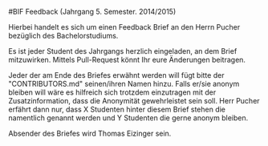 #BIF Feedback (Jahrgang 5. Semester. 2014/2015)

Hierbei handelt es sich um einen Feedback Brief an den Herrn Pucher bezüglich des Bachelorstudiums.

Es ist jeder Student des Jahrgangs herzlich eingeladen, an dem Brief mitzuwirken. Mittels Pull-Request könnt Ihr eure Änderungen beitragen.

Jeder der am Ende des Briefes erwähnt werden will fügt bitte der "CONTRIBUTORS.md" seinen/ihren Namen hinzu. Falls er/sie anonym bleiben will wäre es hilfreich sich trotzdem einzutragen mit der Zusatzinformation, dass die Anonymität gewehrleistet sein soll. Herr Pucher erfährt dann nur, dass X Studenten hinter diesem Brief stehen die namentlich genannt werden und Y Studenten die gerne anonym bleiben.

Absender des Briefes wird Thomas Eizinger sein.